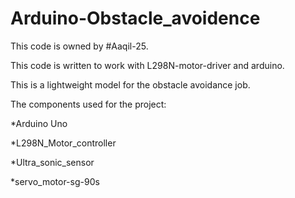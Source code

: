 # Arduino-Obstacle_avoidence
This code is owned by #Aaqil-25.

This code is written  to work with L298N-motor-driver  and arduino.

This is a lightweight model for the obstacle avoidance job.

The components used for the project:

*Arduino Uno

*L298N_Motor_controller

*Ultra_sonic_sensor

*servo_motor-sg-90s
